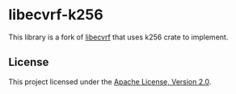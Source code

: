 # libecvrf-k256

This library is a fork of [libecvrf](https://github.com/orochi-network/orochimaru/) that uses k256 crate to implement.

## License

This project licensed under the [Apache License, Version 2.0](LICENSE).
